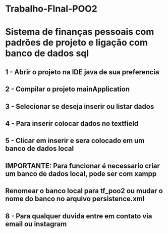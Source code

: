 # Trabalho-FInal-POO2
<h1>Sistema de finanças pessoais com padrões de projeto e ligação com banco de dados sql</h1>
<h2>1 - Abrir o projeto na IDE java de sua preferencia</h2>
<h2>2 - Compilar o projeto mainApplication</h2>
<h2>3 - Selecionar se deseja inserir ou listar dados</h2>
<h2>4 - Para inserir colocar dados no textfield</h2>
<h2>5 - Clicar em inserir e sera colocado em um banco de dados local</h2>
<h2>IMPORTANTE: Para funcionar é necessario criar um banco de dados local, pode ser com xampp</h2>
<h2>Renomear o banco local para tf_poo2 ou mudar o nome do banco no arquivo persistence.xml</h2>
<h2>8 - Para qualquer duvida entre em contato via email ou instagram</h2>

